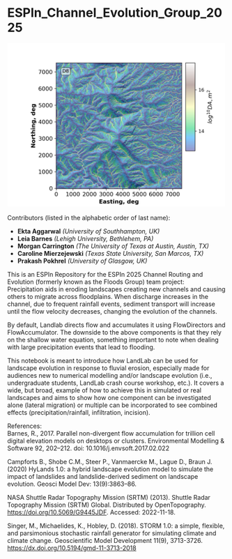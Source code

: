 # ESPIn_Channel_Evolution_Group_2025

<img src="Example-Images-of-ESPIn-Project-Notebook.png" alt="PriorityFloodFlowRouter-Derived Drainage Area" width="500"/>

Contributors (listed in the alphabetic order of last name): 
- **Ekta Aggarwal**              *(University of Southhampton, UK)*
- **Leia Barnes**                *(Lehigh University, Bethlehem, PA)*
- **Morgan Carrington**          *(The University of Texas at Austin, Austin, TX)*
- **Caroline Mierzejewski**      *(Texas State University, San Marcos, TX)*
- **Prakash Pokhrel**            *(University of Glasgow, UK)*

This is an ESPIn Repository for the ESPIn 2025 Channel Routing and Evolution (formerly known as the Floods Group) team project: <br>
Precipitation aids in eroding landscapes creating new channels and causing others to migrate across floodplains. When discharge increases in the channel, due to frequent rainfall events, sediment transport will increase until the flow velocity decreases, changing the evolution of the channels.

By default, Landlab directs flow and accumulates it using FlowDirectors and FlowAccumulator. The downside to the above components is that they rely on the shallow water equation, something important to note when dealing with large precipitation events that lead to flooding. 

This notebook is meant to introduce how LandLab can be used for landscape evolution in response to fluvial erosion, especially made for audiences new to numerical modelling and/or landscape evolution (i.e., undergraduate students, LandLab crash course workshop, etc.). It covers a wide, but broad, example of how to achieve this in simulated or real landscapes and aims to show how one component can be investigated alone (lateral migration) or multiple can be incorporated to see combined effects (precipitation/rainfall, infiltration, incision).

References: <br>
Barnes, R., 2017. Parallel non-divergent flow accumulation for trillion cell digital elevation models on desktops or clusters. Environmental Modelling & Software 92, 202–212. doi: 10.1016/j.envsoft.2017.02.022

Campforts B., Shobe C.M., Steer P., Vanmaercke M., Lague D., Braun J. (2020) HyLands 1.0: a hybrid landscape evolution model to simulate the impact of landslides and landslide-derived sediment on landscape evolution. Geosci Model Dev: 13(9):3863–86.

NASA Shuttle Radar Topography Mission (SRTM) (2013). Shuttle Radar Topography Mission (SRTM) Global. Distributed by OpenTopography. https://doi.org/10.5069/G9445JDF. Accessed: 2022-11-18.

Singer, M., Michaelides, K., Hobley, D. (2018). STORM 1.0: a simple, flexible, and parsimonious stochastic rainfall generator for simulating climate and climate change. Geoscientific Model Development 11(9), 3713-3726. https://dx.doi.org/10.5194/gmd-11-3713-2018
